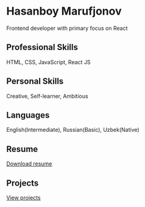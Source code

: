 # Hasanboy Marufjonov
Frontend developer with primary focus on React

## Professional Skills
HTML, CSS, JavaScript, React JS

## Personal Skills
Creative, Self-learner, Ambitious

## Languages
English(Intermediate), Russian(Basic), Uzbek(Native)

## Resume
[Download resume](https://hasanboy.netlify.app/Hasanboy's%20resume.pdf)

## Projects
[View projects](https://hasanboy.netlify.app/projects.html)
